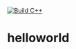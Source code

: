 [![Build C++](https://github.com/clmcguire/helloworld/actions/workflows/c-cpp.yml/badge.svg)](https://github.com/clmcguire/helloworld/actions/workflows/c-cpp.yml)
# helloworld


